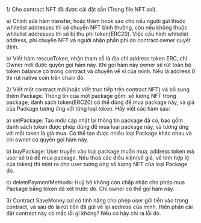 1/ Cho contract NFT đã được cài đặt sẵn (Trong file NFT.sol). 

a) Chỉnh sửa hàm transfer, hoặc thêm hook sao cho nếu người gửi thuộc whitelist addresses thì sẽ chuyển NFT bình thường, còn nếu không thuộc whitelist addresses thì sẽ bị thu phí token(ERC20). Việc cấu hình whitelist address, phí chuyển NFT và người nhận phần phí do contract owner quyết định.

b/ Viết hàm rescueToken, nhận tham số là địa chỉ address token ERC, chỉ Owner mới được quyền gọi hàm này. Khi gọi hàm này owner sẽ rút toàn bộ token balance có trong contract và chuyển về ví của mình. Nếu là address 0 thì rút native coin trên chain đó.

2/ Viết một contract mới(hoặc viết trực tiếp trên contract NFT) và bổ sung thêm Package. Thông tin của một package gồm: số lượng NFT trong package, danh sách token(ERC20) có thể dùng để mua package này, và giá của Package tương ứng với từng loại token. Hãy viết các hàm sau:

a) setPackage: Tạo mới/ cập nhật lại thông tin package đã có, bao gồm danh sách token được phép dùng để mua loại package này, và tương ứng với mỗi token là giá mua. Có thể tạo được nhiều loại Package khác nhau và chỉ owner có quyền gọi hàm này.

b) buyPackage: User truyền vào loại package muốn mua, address token mà user sẽ trả để mua package. Nếu thoả các điều kiện(về giá, về tính hợp lệ của token) thì mint ra cho user tương ứng số lượng NFT của loại Package đó.

c) deletePaymentMethods: Huỷ bỏ không còn chấp nhận cho phép mua Package bằng token đã xét trước đó. Chỉ owner có thể gọi hàm này.

3/ Contract SaveMoney.sol có tính năng cho phép user gửi tiền vào trong contract, và sau đó là rút tiền đã gửi về lại address của mình. Hiện phần cài đặt contract này có mắc lỗi gì không? Nếu có hãy chỉ ra lỗi đó.
